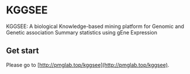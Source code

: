# KGGSEE
KGGSEE: A biological Knowledge-based mining platform for Genomic and Genetic association Summary statistics using gEne Expression

## Get start
Please go to [http://pmglab.top/kggsee](http://pmglab.top/kggsee).
